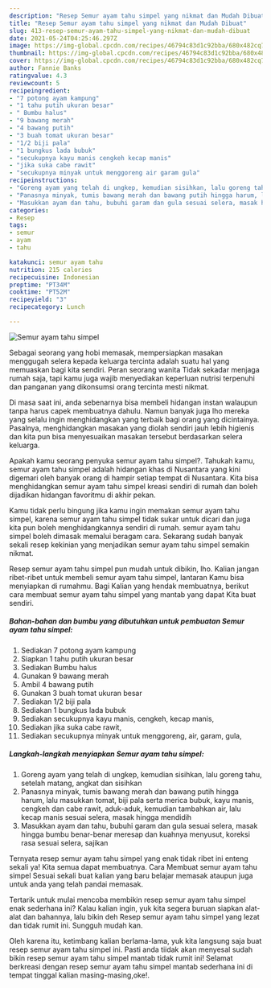 ```yaml
---
description: "Resep Semur ayam tahu simpel yang nikmat dan Mudah Dibuat"
title: "Resep Semur ayam tahu simpel yang nikmat dan Mudah Dibuat"
slug: 413-resep-semur-ayam-tahu-simpel-yang-nikmat-dan-mudah-dibuat
date: 2021-05-24T04:25:46.297Z
image: https://img-global.cpcdn.com/recipes/46794c83d1c92bba/680x482cq70/semur-ayam-tahu-simpel-foto-resep-utama.jpg
thumbnail: https://img-global.cpcdn.com/recipes/46794c83d1c92bba/680x482cq70/semur-ayam-tahu-simpel-foto-resep-utama.jpg
cover: https://img-global.cpcdn.com/recipes/46794c83d1c92bba/680x482cq70/semur-ayam-tahu-simpel-foto-resep-utama.jpg
author: Fannie Banks
ratingvalue: 4.3
reviewcount: 5
recipeingredient:
- "7 potong ayam kampung"
- "1 tahu putih ukuran besar"
- " Bumbu halus"
- "9 bawang merah"
- "4 bawang putih"
- "3 buah tomat ukuran besar"
- "1/2 biji pala"
- "1 bungkus lada bubuk"
- "secukupnya kayu manis cengkeh kecap manis"
- "jika suka cabe rawit"
- "secukupnya minyak untuk menggoreng air garam gula"
recipeinstructions:
- "Goreng ayam yang telah di ungkep, kemudian sisihkan, lalu goreng tahu, setelah matang, angkat dan sisihkan"
- "Panasnya minyak, tumis bawang merah dan bawang putih hingga harum, lalu masukkan tomat, biji pala serta merica bubuk, kayu manis, cengkeh dan cabe rawit, aduk-aduk, kemudian tambahkan air, lalu kecap manis sesuai selera, masak hingga mendidih"
- "Masukkan ayam dan tahu, bubuhi garam dan gula sesuai selera, masak hingga bumbu benar-benar meresap dan kuahnya menyusut, koreksi rasa sesuai selera, sajikan"
categories:
- Resep
tags:
- semur
- ayam
- tahu

katakunci: semur ayam tahu 
nutrition: 215 calories
recipecuisine: Indonesian
preptime: "PT34M"
cooktime: "PT52M"
recipeyield: "3"
recipecategory: Lunch

---
```



![Semur ayam tahu simpel](https://img-global.cpcdn.com/recipes/46794c83d1c92bba/680x482cq70/semur-ayam-tahu-simpel-foto-resep-utama.jpg)

Sebagai seorang yang hobi memasak, mempersiapkan masakan menggugah selera kepada keluarga tercinta adalah suatu hal yang memuaskan bagi kita sendiri. Peran seorang  wanita Tidak sekadar menjaga rumah saja, tapi kamu juga wajib menyediakan keperluan nutrisi terpenuhi dan panganan yang dikonsumsi orang tercinta mesti nikmat.

Di masa  saat ini, anda sebenarnya bisa membeli hidangan instan walaupun tanpa harus capek membuatnya dahulu. Namun banyak juga lho mereka yang selalu ingin menghidangkan yang terbaik bagi orang yang dicintainya. Pasalnya, menghidangkan masakan yang diolah sendiri jauh lebih higienis dan kita pun bisa menyesuaikan masakan tersebut berdasarkan selera keluarga. 



Apakah kamu seorang penyuka semur ayam tahu simpel?. Tahukah kamu, semur ayam tahu simpel adalah hidangan khas di Nusantara yang kini digemari oleh banyak orang di hampir setiap tempat di Nusantara. Kita bisa menghidangkan semur ayam tahu simpel kreasi sendiri di rumah dan boleh dijadikan hidangan favoritmu di akhir pekan.

Kamu tidak perlu bingung jika kamu ingin memakan semur ayam tahu simpel, karena semur ayam tahu simpel tidak sukar untuk dicari dan juga kita pun boleh menghidangkannya sendiri di rumah. semur ayam tahu simpel boleh dimasak memalui beragam cara. Sekarang sudah banyak sekali resep kekinian yang menjadikan semur ayam tahu simpel semakin nikmat.

Resep semur ayam tahu simpel pun mudah untuk dibikin, lho. Kalian jangan ribet-ribet untuk membeli semur ayam tahu simpel, lantaran Kamu bisa menyiapkan di rumahmu. Bagi Kalian yang hendak membuatnya, berikut cara membuat semur ayam tahu simpel yang mantab yang dapat Kita buat sendiri.

<!--inarticleads1-->

##### Bahan-bahan dan bumbu yang dibutuhkan untuk pembuatan Semur ayam tahu simpel:

1. Sediakan 7 potong ayam kampung
1. Siapkan 1 tahu putih ukuran besar
1. Sediakan  Bumbu halus
1. Gunakan 9 bawang merah
1. Ambil 4 bawang putih
1. Gunakan 3 buah tomat ukuran besar
1. Sediakan 1/2 biji pala
1. Sediakan 1 bungkus lada bubuk
1. Sediakan secukupnya kayu manis, cengkeh, kecap manis,
1. Sediakan jika suka cabe rawit,
1. Sediakan secukupnya minyak untuk menggoreng, air, garam, gula,




<!--inarticleads2-->

##### Langkah-langkah menyiapkan Semur ayam tahu simpel:

1. Goreng ayam yang telah di ungkep, kemudian sisihkan, lalu goreng tahu, setelah matang, angkat dan sisihkan
1. Panasnya minyak, tumis bawang merah dan bawang putih hingga harum, lalu masukkan tomat, biji pala serta merica bubuk, kayu manis, cengkeh dan cabe rawit, aduk-aduk, kemudian tambahkan air, lalu kecap manis sesuai selera, masak hingga mendidih
1. Masukkan ayam dan tahu, bubuhi garam dan gula sesuai selera, masak hingga bumbu benar-benar meresap dan kuahnya menyusut, koreksi rasa sesuai selera, sajikan




Ternyata resep semur ayam tahu simpel yang enak tidak ribet ini enteng sekali ya! Kita semua dapat membuatnya. Cara Membuat semur ayam tahu simpel Sesuai sekali buat kalian yang baru belajar memasak ataupun juga untuk anda yang telah pandai memasak.

Tertarik untuk mulai mencoba membikin resep semur ayam tahu simpel enak sederhana ini? Kalau kalian ingin, yuk kita segera buruan siapkan alat-alat dan bahannya, lalu bikin deh Resep semur ayam tahu simpel yang lezat dan tidak rumit ini. Sungguh mudah kan. 

Oleh karena itu, ketimbang kalian berlama-lama, yuk kita langsung saja buat resep semur ayam tahu simpel ini. Pasti anda tiidak akan menyesal sudah bikin resep semur ayam tahu simpel mantab tidak rumit ini! Selamat berkreasi dengan resep semur ayam tahu simpel mantab sederhana ini di tempat tinggal kalian masing-masing,oke!.

